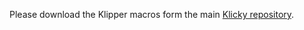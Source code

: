 Please download the Klipper macros form the main [Klicky repository](https://github.com/jlas1/Klicky-Probe).

